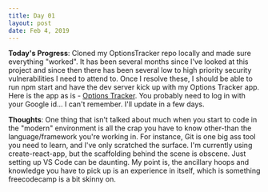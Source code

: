 ```yaml
---
title: Day 01
layout: post
date: Feb 4, 2019
---
```


**Today's Progress**: Cloned my OptionsTracker repo locally and made sure everything "worked". It has been several months since I've looked at this project and since then there has been several low to high priority security vulnerabilities I need to attend to. Once I resolve these, I should be able to run npm start and have the dev server kick up with my Options Tracker app. Here is the app as is - [Options Tracker](https://calvincheng919.github.io/). You probably need to log in with your Google id... I can't remember. I'll update in a few days.

**Thoughts**: One thing that isn't talked about much when you start to code in the "modern" environment is all the crap you have to know other-than the language/framework you're working in. For instance, Git is one big ass tool you need to learn, and I've only scratched the surface. I'm currently using create-react-app, but the scaffolding behind the scene is obscene. Just setting up VS Code can be daunting. My point is, the ancillary hoops and knowledge you have to pick up is an experience in itself, which is something freecodecamp is a bit skinny on. 
